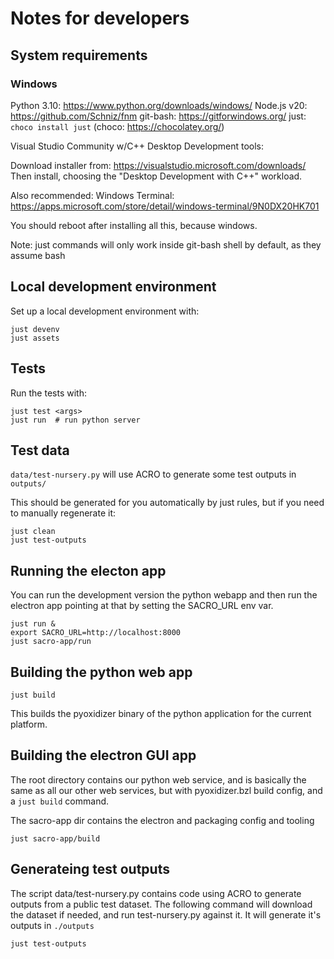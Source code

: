 # Notes for developers

## System requirements

### Windows

Python 3.10: https://www.python.org/downloads/windows/
Node.js v20: https://github.com/Schniz/fnm
git-bash: https://gitforwindows.org/
just: `choco install just` (choco: https://chocolatey.org/)

Visual Studio Community w/C++ Desktop Development tools:

Download installer from: https://visualstudio.microsoft.com/downloads/
Then install, choosing the "Desktop Development with C++" workload.

Also recommended: Windows Terminal: https://apps.microsoft.com/store/detail/windows-terminal/9N0DX20HK701

You should reboot after installing all this, because windows.

Note: just commands will only work inside git-bash shell by default, as they assume bash

## Local development environment

Set up a local development environment with:
```
just devenv
just assets
```

## Tests
Run the tests with:
```
just test <args>
just run  # run python server
```

## Test data

`data/test-nursery.py` will use ACRO to generate some test outputs in `outputs/`

This should be generated for you automatically by just rules, but if you need
to manually regenerate it:

```
just clean 
just test-outputs
```


## Running the electon app

You can run the development version the python webapp and then run the electron
app pointing at that by setting the SACRO_URL env var.

```
just run &
export SACRO_URL=http://localhost:8000
just sacro-app/run
```


## Building the python web app

```
just build
```

This builds the pyoxidizer binary of the python application for the current platform.


## Building the electron GUI app

The root directory contains our python web service, and is basically the same
as all our other web services, but with pyoxidizer.bzl build config, and a
`just build` command.

The sacro-app dir contains the electron and packaging config and tooling

```
just sacro-app/build
```

## Generateing test outputs

The script data/test-nursery.py contains code using ACRO to generate outputs from a public test dataset.
The following command will download the dataset if needed, and run test-nursery.py against it. It will generate it's outputs in `./outputs`

```
just test-outputs
```
